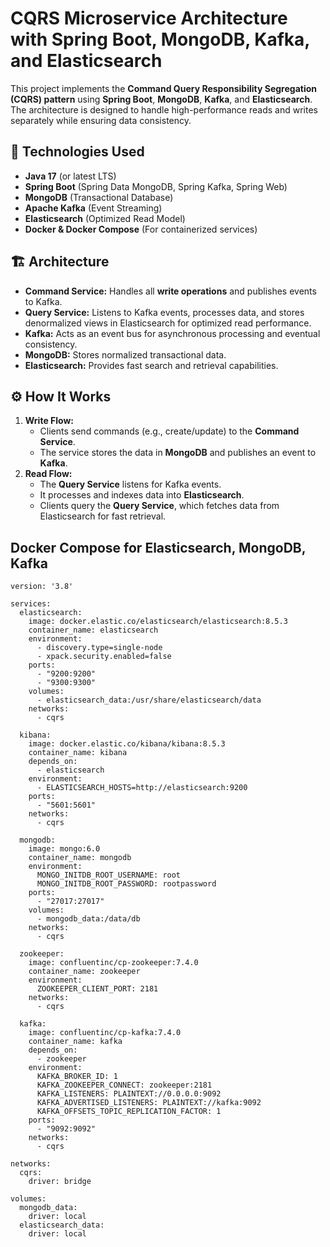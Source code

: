 # CQRS Microservice Architecture with Spring Boot, MongoDB, Kafka, and Elasticsearch

This project implements the **Command Query Responsibility Segregation (CQRS) pattern** using **Spring Boot**, **MongoDB**, **Kafka**, and **Elasticsearch**. The architecture is designed to handle high-performance reads and writes separately while ensuring data consistency.

## 📌 Technologies Used
- **Java 17** (or latest LTS)
- **Spring Boot** (Spring Data MongoDB, Spring Kafka, Spring Web)
- **MongoDB** (Transactional Database)
- **Apache Kafka** (Event Streaming)
- **Elasticsearch** (Optimized Read Model)
- **Docker & Docker Compose** (For containerized services)

## 🏗️ Architecture
- **Command Service:** Handles all **write operations** and publishes events to Kafka.
- **Query Service:** Listens to Kafka events, processes data, and stores denormalized views in Elasticsearch for optimized read performance.
- **Kafka:** Acts as an event bus for asynchronous processing and eventual consistency.
- **MongoDB:** Stores normalized transactional data.
- **Elasticsearch:** Provides fast search and retrieval capabilities.

## ⚙️ How It Works
1. **Write Flow:**  
   - Clients send commands (e.g., create/update) to the **Command Service**.
   - The service stores the data in **MongoDB** and publishes an event to **Kafka**.
2. **Read Flow:**  
   - The **Query Service** listens for Kafka events.
   - It processes and indexes data into **Elasticsearch**.
   - Clients query the **Query Service**, which fetches data from Elasticsearch for fast retrieval.

## Docker Compose for Elasticsearch, MongoDB, Kafka

```docker
version: '3.8'

services:
  elasticsearch:
    image: docker.elastic.co/elasticsearch/elasticsearch:8.5.3
    container_name: elasticsearch
    environment:
      - discovery.type=single-node
      - xpack.security.enabled=false
    ports:
      - "9200:9200"
      - "9300:9300"
    volumes:
      - elasticsearch_data:/usr/share/elasticsearch/data
    networks:
      - cqrs

  kibana:
    image: docker.elastic.co/kibana/kibana:8.5.3
    container_name: kibana
    depends_on:
      - elasticsearch
    environment:
      - ELASTICSEARCH_HOSTS=http://elasticsearch:9200
    ports:
      - "5601:5601"
    networks:
      - cqrs

  mongodb:
    image: mongo:6.0
    container_name: mongodb
    environment:
      MONGO_INITDB_ROOT_USERNAME: root
      MONGO_INITDB_ROOT_PASSWORD: rootpassword
    ports:
      - "27017:27017"
    volumes:
      - mongodb_data:/data/db
    networks:
      - cqrs

  zookeeper:
    image: confluentinc/cp-zookeeper:7.4.0
    container_name: zookeeper
    environment:
      ZOOKEEPER_CLIENT_PORT: 2181
    networks:
      - cqrs

  kafka:
    image: confluentinc/cp-kafka:7.4.0
    container_name: kafka
    depends_on:
      - zookeeper
    environment:
      KAFKA_BROKER_ID: 1
      KAFKA_ZOOKEEPER_CONNECT: zookeeper:2181
      KAFKA_LISTENERS: PLAINTEXT://0.0.0.0:9092
      KAFKA_ADVERTISED_LISTENERS: PLAINTEXT://kafka:9092
      KAFKA_OFFSETS_TOPIC_REPLICATION_FACTOR: 1
    ports:
      - "9092:9092"
    networks:
      - cqrs

networks:
  cqrs:
    driver: bridge

volumes:
  mongodb_data:
    driver: local
  elasticsearch_data:
    driver: local

```

